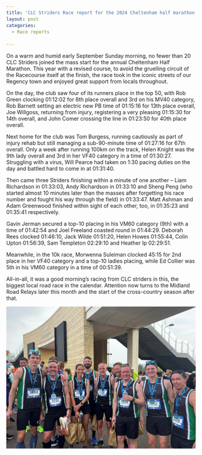 ```yaml
---
title: 'CLC Striders Race report for the 2024 Cheltenham half marathon - Sunday 1 September 2024'
layout: post
categories:
  - Race reports

---
```


On a warm and humid early September Sunday morning, no fewer than 20 CLC Striders joined the mass start for the annual Cheltenham Half Marathon. This year with a revised course, to avoid the gruelling circuit of the Racecourse itself at the finish, the race took in the iconic streets of our Regency town and enjoyed great support from locals throughout. 
 
On the day, the club saw four of its runners place in the top 50, with Rob Green clocking 01:12:02 for 6th place overall and 3rd on his MV40 category, Rob Barnett setting an electric new PB time of 01:15:16 for 13th place overall, Joe Willgoss, returning from injury, registering a very pleasing 01:15:30 for 14th overall, and John Comer crossing the line in 01:23:50 for 40th place overall.
 
Next home for the club was Tom Burgess, running cautiously as part of injury rehab but still managing a sub-90-minute time of 01:27:16 for 67th overall. Only a week after running 100km on the track, Helen Knight was the 9th lady overall and 3rd in her VF40 category in a time of 01:30:27. Struggling with a virus, Will Pearce had taken on 1:30 pacing duties on the day and battled hard to come in at 01:31:40. 
 
Then came three Striders finishing within a minute of one another – Liam Richardson in 01:33:03, Andy Richardson in 01:33:10 and Sheng Peng (who started almost 10 minutes later than the masses after forgetting his race number and fought his way through the field) in 01:33:47. Matt Ashman and Adam Greenwood finished within sight of each other, too, in 01:35:23 and 01:35:41 respectively.
 
Gavin Jerman secured a top-10 placing in his VM60 category (9th) with a time of 01:42:54 and Joel Freeland coasted round in 01:44:29. Deborah Rees clocked 01:46:10, Jack Wilde 01:51:20, Helen Howes 01:55:44, Colin Upton 01:56:39, Sam Templeton 02:29:10 and Heather Ip 02:29:51.
 
Meanwhile, in the 10k race, Morwenna Suleiman clocked 45:15 for 2nd place in her VF40 category and a top-10 ladies placing, while Ed Collier was 5th in his VM60 category in a time of 00:51:39.
 
All-in-all, it was a good morning’s racing from CLC striders in this, the biggest local road race in the calendar. Attention now turns to the Midland Road Relays later this month and the start of the cross-country season after that. 

![Cheltenham half marathon 2024](/images/2024/09/2024-09-10-Cheltenham-half.jpg "Cheltenham half marathon 2024")
